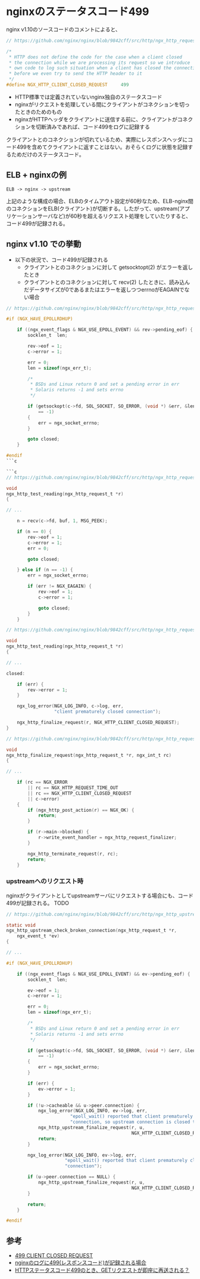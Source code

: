 nginxのステータスコード499
==========================

nginx v1.10のソースコードのコメントによると、

```c
// https://github.com/nginx/nginx/blob/9842cff/src/http/ngx_http_request.h#L120-L126

/*
 * HTTP does not define the code for the case when a client closed
 * the connection while we are processing its request so we introduce
 * own code to log such situation when a client has closed the connection
 * before we even try to send the HTTP header to it
 */
#define NGX_HTTP_CLIENT_CLOSED_REQUEST     499
```

- HTTP標準では定義されていないnginx独自のステータスコード
- nginxがリクエストを処理している間にクライアントがコネクションを切ったときのためのもの
- nginxがHTTPヘッダをクライアントに送信する前に、クライアントがコネクションを切断済みであれば、コード499をログに記録する

クライアントとのコネクションが切れているため、実際にレスポンスヘッダにコード499を含めてクライアントに返すことはない。おそらくログに状態を記録するためだけのステータスコード。

## ELB + nginxの例

```
ELB -> nginx -> upstream
```

上記のような構成の場合、ELBのタイムアウト設定が60秒なため、ELB-nginx間のコネクションをELB(クライアント)が切断する。したがって、upstream(アプリケーションサーバなど)が60秒を超えるリクエスト処理をしていたりすると、コード499が記録される。

## nginx v1.10 での挙動

- 以下の状況で、コード499が記録される
  - クライアントとのコネクションに対して getsocktopt(2) がエラーを返したとき
  - クライアントとのコネクションに対して recv(2) したときに、読み込んだデータサイズが0であるまたはエラーを返しつつerrnoがEAGAINでない場合

```c
// https://github.com/nginx/nginx/blob/9842cff/src/http/ngx_http_request.c#L2753-L2776

#if (NGX_HAVE_EPOLLRDHUP)

    if ((ngx_event_flags & NGX_USE_EPOLL_EVENT) && rev->pending_eof) {
        socklen_t  len;

        rev->eof = 1;
        c->error = 1;

        err = 0;
        len = sizeof(ngx_err_t);

        /*
         * BSDs and Linux return 0 and set a pending error in err
         * Solaris returns -1 and sets errno
         */

        if (getsockopt(c->fd, SOL_SOCKET, SO_ERROR, (void *) &err, &len)
            == -1)
        {
            err = ngx_socket_errno;
        }

        goto closed;
    }

#endif
```c

```c
// https://github.com/nginx/nginx/blob/9842cff/src/http/ngx_http_request.c#L2780-L2798

void
ngx_http_test_reading(ngx_http_request_t *r)
{

// ...

    n = recv(c->fd, buf, 1, MSG_PEEK);

    if (n == 0) {
        rev->eof = 1;
        c->error = 1;
        err = 0;

        goto closed;

    } else if (n == -1) {
        err = ngx_socket_errno;

        if (err != NGX_EAGAIN) {
            rev->eof = 1;
            c->error = 1;

            goto closed;
        }
    }
```

```c
// https://github.com/nginx/nginx/blob/9842cff/src/http/ngx_http_request.c#L2811-L2821

void
ngx_http_test_reading(ngx_http_request_t *r)
{

// ...

closed:

    if (err) {
        rev->error = 1;
    }

    ngx_log_error(NGX_LOG_INFO, c->log, err,
                  "client prematurely closed connection");

    ngx_http_finalize_request(r, NGX_HTTP_CLIENT_CLOSED_REQUEST);
}
```


```c
// https://github.com/nginx/nginx/blob/9842cff/src/http/ngx_http_request.c#L2290-L2305

void
ngx_http_finalize_request(ngx_http_request_t *r, ngx_int_t rc)
{

// ...

    if (rc == NGX_ERROR
        || rc == NGX_HTTP_REQUEST_TIME_OUT
        || rc == NGX_HTTP_CLIENT_CLOSED_REQUEST
        || c->error)
    {
        if (ngx_http_post_action(r) == NGX_OK) {
            return;
        }

        if (r->main->blocked) {
            r->write_event_handler = ngx_http_request_finalizer;
        }

        ngx_http_terminate_request(r, rc);
        return;
    }

```

### upstreamへのリクエスト時

nginxがクライアントとしてupstreamサーバにリクエストする場合にも、コード499が記録される。 TODO

```c
// https://github.com/nginx/nginx/blob/9842cff/src/http/ngx_http_upstream.c#L1220-L1267

static void
ngx_http_upstream_check_broken_connection(ngx_http_request_t *r,
    ngx_event_t *ev)
{

// ...

#if (NGX_HAVE_EPOLLRDHUP)

    if ((ngx_event_flags & NGX_USE_EPOLL_EVENT) && ev->pending_eof) {
        socklen_t  len;

        ev->eof = 1;
        c->error = 1;

        err = 0;
        len = sizeof(ngx_err_t);

        /*
         * BSDs and Linux return 0 and set a pending error in err
         * Solaris returns -1 and sets errno
         */

        if (getsockopt(c->fd, SOL_SOCKET, SO_ERROR, (void *) &err, &len)
            == -1)
        {
            err = ngx_socket_errno;
        }

        if (err) {
            ev->error = 1;
        }

        if (!u->cacheable && u->peer.connection) {
            ngx_log_error(NGX_LOG_INFO, ev->log, err,
                        "epoll_wait() reported that client prematurely closed "
                        "connection, so upstream connection is closed too");
            ngx_http_upstream_finalize_request(r, u,
                                               NGX_HTTP_CLIENT_CLOSED_REQUEST);
            return;
        }

        ngx_log_error(NGX_LOG_INFO, ev->log, err,
                      "epoll_wait() reported that client prematurely closed "
                      "connection");

        if (u->peer.connection == NULL) {
            ngx_http_upstream_finalize_request(r, u,
                                               NGX_HTTP_CLIENT_CLOSED_REQUEST);
        }

        return;
    }

#endif
```

## 参考

- [499 CLIENT CLOSED REQUEST](https://httpstatuses.com/499)
- [nginxのログに499(レスポンスコード)が記録される場合](http://d.hatena.ne.jp/hiroi10/20130306/1362591114)
- [HTTPステータスコード499のとき、GETリクエストが即座に再送される？](http://d.hatena.ne.jp/raugisu/20120619/1340120685)

